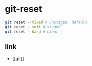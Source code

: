# git-reset

```sh
git reset --mixed # unstaged, default
git reset --soft # staged
git reset --hard # clear
```

## link
- [[git]]
